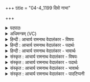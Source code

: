 +++
title = "04-4_1199 दिवो नाभा"

+++
<details><summary>पदपाठः</summary>

दि꣣वः꣢। ना꣡भा꣢꣯। वि꣣चक्षणः꣢। वि꣣। चक्षणः꣢। अ꣡व्याः꣢꣯। वा꣡रे꣢꣯। म꣣हीयते। सो꣡मः꣢꣯। यः। सु꣣क्र꣡तुः꣢। सु꣣। क्र꣡तुः꣢꣯। क꣣विः꣢। ११९९।
</details>

<details><summary>अधिमन्त्रम् (VC)</summary>

- पवमानः सोमः
- असितः काश्यपो देवलो वा
- गायत्री
- षड्जः
</details>

<details><summary>हिन्दी : आचार्य रामनाथ वेदालंकार - विषयः</summary>

अब परमात्मा की महिमा का वर्णन है।
</details>

<details><summary>हिन्दी : आचार्य रामनाथ वेदालंकार - पदार्थः</summary>

पदार्थान्वय -  (विचक्षणः) सर्वद्रष्टा (सोमः) परमेश्वर, (यः) जो (सुक्रतुः) शुभकर्म करनेवाला और (कविः) जगद्रूप दृश्य काव्य का तथा वेदरूप श्रव्य काव्य का कवि है, वह (दिवः) तेजस्वी जीवात्मा के (नाभा) केन्द्रभूत प्राण में और (अव्याः वारे) प्रकृति के बाल के समान विद्यमान अर्थात् प्रकृति से निकले हुए व्यक्त जगत् में (महीयते) महिमा प्राप्त करता है ॥ अथर्व० १०।८।३१ में कहा गया है कि अवि नाम की एक देवता है, जो ऋत से परिवृत है, उसी के रूप से ये वृक्ष हरे और हरित माला को धारण करनेवाले बने हुए हैं। इस प्रमाण से अवि शब्द प्रकृतिवाचक होता है ॥४॥
</details>

<details><summary>हिन्दी : आचार्य रामनाथ वेदालंकार - भावार्थः</summary>

भावार्थ -  जड़-चेतनरूप सब जगत् में अन्तर्यामी रूप से विद्यमान,सर्वज्ञ सब कर्मों को करनेवाला जगदीश्वर सर्वत्र कीर्ति प्राप्त किये हुए है ॥४॥
</details>

<details><summary>संस्कृत : आचार्य रामनाथ वेदालंकार - विषयः</summary>

अथ परमात्मनो महिमानं वर्णयति।
</details>

<details><summary>संस्कृत : आचार्य रामनाथ वेदालंकार - पदार्थः</summary>

पदार्थान्वय -  (विचक्षणः) सर्वद्रष्टा (सोमः) परमेश्वरः (यः सुक्रतुः) शुभकर्मा, (कविः) जगद्रूपस्य दृश्यकाव्यस्य वेदरूपस्य श्रव्यकाव्यस्य च कर्ता वर्तते, सः (दिवः) द्योतमानस्य जीवात्मनः (नाभा) नाभौ, केन्द्रभूते प्राणे। [अत्र ‘सुपां सुलुक्०’ अ० ७।१।३९ इति सप्तम्या डाऽऽदेशः।] किञ्च (अव्याः वारे) अवेः प्रकृतेः बालवद् विद्यमाने प्रकृत्या आविर्भूते व्यक्ते जगतीत्यर्थः, (महीयते) महिमानं प्राप्नोति। [महीङ् पूजायाम्, कण्ड्वादिः। अवि॒र्वै नाम॑ दे॒वत॒र्तेना॑स्ते॒ परी॑वृता। तस्या॑ रू॒पेणे॒मे वृ॒क्षा हरि॑ता॒ हरि॑तस्रजः ॥ अथ० १०।८।३१ इति प्रामाण्याद् अविशब्दस्य प्रकृतिवाचकत्वम्] ॥४॥
</details>

<details><summary>संस्कृत : आचार्य रामनाथ वेदालंकार - भावार्थः</summary>

भावार्थ -  जडचेतनात्मके सर्वस्मिन्नपि जगत्यन्तर्यामितया विद्यमानः सर्वज्ञः सर्वकर्मा जगदीश्वरः सर्वत्र कीर्तिं लभते ॥४॥
</details>

<details><summary>संस्कृत : आचार्य रामनाथ वेदालंकार - पादटिप्पनी</summary>

टिप्पनी -   १. ऋ० ९।१२।४, ‘विचक्ष॒णोऽव्यो॒ वारे॑’ इति पाठः।
</details>